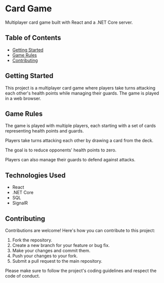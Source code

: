 # Card Game

Multiplayer card game built with React and a .NET Core server.

## Table of Contents
- [Getting Started](#getting-started)
- [Game Rules](#game-rules)
- [Contributing](#contributing)

## Getting Started

This project is a multiplayer card game where players take turns attacking each other's health points while managing their guards. The game is played in a web browser.

## Game Rules
The game is played with multiple players, each starting with a set of cards representing health points and guards.

Players take turns attacking each other by drawing a card from the deck.

The goal is to reduce opponents' health points to zero.

Players can also manage their guards to defend against attacks.

## Technologies Used
- React
- .NET Core
- SQL
- SignalR

## Contributing
Contributions are welcome! Here's how you can contribute to this project:

1. Fork the repository.
2. Create a new branch for your feature or bug fix.
3. Make your changes and commit them.
4. Push your changes to your fork.
5. Submit a pull request to the main repository.

Please make sure to follow the project's coding guidelines and respect the code of conduct.
